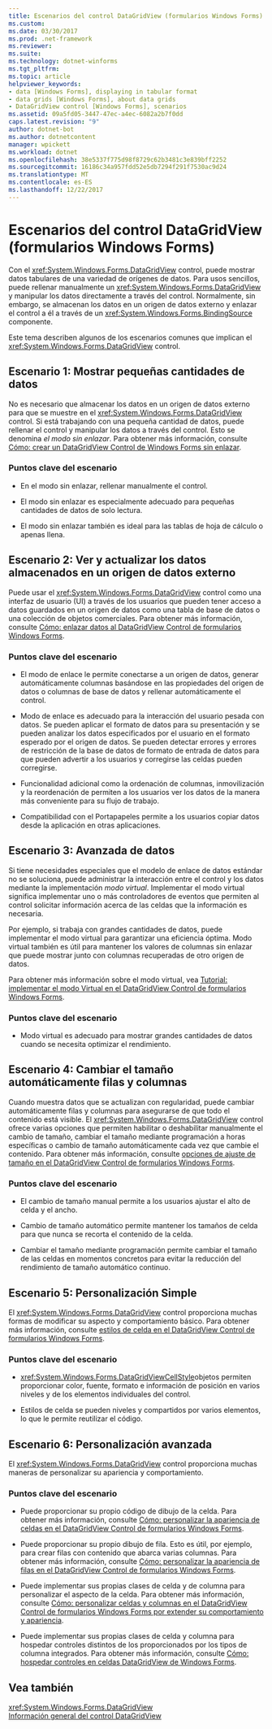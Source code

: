 ```yaml
---
title: Escenarios del control DataGridView (formularios Windows Forms)
ms.custom: 
ms.date: 03/30/2017
ms.prod: .net-framework
ms.reviewer: 
ms.suite: 
ms.technology: dotnet-winforms
ms.tgt_pltfrm: 
ms.topic: article
helpviewer_keywords:
- data [Windows Forms], displaying in tabular format
- data grids [Windows Forms], about data grids
- DataGridView control [Windows Forms], scenarios
ms.assetid: 09a5fd05-3447-47ec-a4ec-6082a2b7f0dd
caps.latest.revision: "9"
author: dotnet-bot
ms.author: dotnetcontent
manager: wpickett
ms.workload: dotnet
ms.openlocfilehash: 38e5337f775d98f8729c62b3481c3e839bff2252
ms.sourcegitcommit: 16186c34a957fdd52e5db7294f291f7530ac9d24
ms.translationtype: MT
ms.contentlocale: es-ES
ms.lasthandoff: 12/22/2017
---
```

# <a name="datagridview-control-scenarios-windows-forms"></a>Escenarios del control DataGridView (formularios Windows Forms)
Con el <xref:System.Windows.Forms.DataGridView> control, puede mostrar datos tabulares de una variedad de orígenes de datos. Para usos sencillos, puede rellenar manualmente un <xref:System.Windows.Forms.DataGridView> y manipular los datos directamente a través del control. Normalmente, sin embargo, se almacenan los datos en un origen de datos externo y enlazar el control a él a través de un <xref:System.Windows.Forms.BindingSource> componente.  
  
 Este tema describen algunos de los escenarios comunes que implican el <xref:System.Windows.Forms.DataGridView> control.  
  
## <a name="scenario-1-displaying-small-amounts-of-data"></a>Escenario 1: Mostrar pequeñas cantidades de datos  
 No es necesario que almacenar los datos en un origen de datos externo para que se muestre en el <xref:System.Windows.Forms.DataGridView> control. Si está trabajando con una pequeña cantidad de datos, puede rellenar el control y manipular los datos a través del control. Esto se denomina *el modo sin enlazar*. Para obtener más información, consulte [Cómo: crear un DataGridView Control de Windows Forms sin enlazar](../../../../docs/framework/winforms/controls/how-to-create-an-unbound-windows-forms-datagridview-control.md).  
  
### <a name="scenario-key-points"></a>Puntos clave del escenario  
  
-   En el modo sin enlazar, rellenar manualmente el control.  
  
-   El modo sin enlazar es especialmente adecuado para pequeñas cantidades de datos de solo lectura.  
  
-   El modo sin enlazar también es ideal para las tablas de hoja de cálculo o apenas llena.  
  
## <a name="scenario-2-viewing-and-updating-data-stored-in-an-external-data-source"></a>Escenario 2: Ver y actualizar los datos almacenados en un origen de datos externo  
 Puede usar el <xref:System.Windows.Forms.DataGridView> control como una interfaz de usuario (UI) a través de los usuarios que pueden tener acceso a datos guardados en un origen de datos como una tabla de base de datos o una colección de objetos comerciales. Para obtener más información, consulte [Cómo: enlazar datos al DataGridView Control de formularios Windows Forms](../../../../docs/framework/winforms/controls/how-to-bind-data-to-the-windows-forms-datagridview-control.md).  
  
### <a name="scenario-key-points"></a>Puntos clave del escenario  
  
-   El modo de enlace le permite conectarse a un origen de datos, generar automáticamente columnas basándose en las propiedades del origen de datos o columnas de base de datos y rellenar automáticamente el control.  
  
-   Modo de enlace es adecuado para la interacción del usuario pesada con datos. Se pueden aplicar el formato de datos para su presentación y se pueden analizar los datos especificados por el usuario en el formato esperado por el origen de datos. Se pueden detectar errores y errores de restricción de la base de datos de formato de entrada de datos para que pueden advertir a los usuarios y corregirse las celdas pueden corregirse.  
  
-   Funcionalidad adicional como la ordenación de columnas, inmovilización y la reordenación de permiten a los usuarios ver los datos de la manera más conveniente para su flujo de trabajo.  
  
-   Compatibilidad con el Portapapeles permite a los usuarios copiar datos desde la aplicación en otras aplicaciones.  
  
## <a name="scenario-3-advanced-data"></a>Escenario 3: Avanzada de datos  
 Si tiene necesidades especiales que el modelo de enlace de datos estándar no se soluciona, puede administrar la interacción entre el control y los datos mediante la implementación *modo virtual*. Implementar el modo virtual significa implementar uno o más controladores de eventos que permiten al control solicitar información acerca de las celdas que la información es necesaria.  
  
 Por ejemplo, si trabaja con grandes cantidades de datos, puede implementar el modo virtual para garantizar una eficiencia óptima. Modo virtual también es útil para mantener los valores de columnas sin enlazar que puede mostrar junto con columnas recuperadas de otro origen de datos.  
  
 Para obtener más información sobre el modo virtual, vea [Tutorial: implementar el modo Virtual en el DataGridView Control de formularios Windows Forms](../../../../docs/framework/winforms/controls/implementing-virtual-mode-wf-datagridview-control.md).  
  
### <a name="scenario-key-points"></a>Puntos clave del escenario  
  
-   Modo virtual es adecuado para mostrar grandes cantidades de datos cuando se necesita optimizar el rendimiento.  
  
## <a name="scenario-4-automatically-resizing-rows-and-columns"></a>Escenario 4: Cambiar el tamaño automáticamente filas y columnas  
 Cuando muestra datos que se actualizan con regularidad, puede cambiar automáticamente filas y columnas para asegurarse de que todo el contenido está visible. El <xref:System.Windows.Forms.DataGridView> control ofrece varias opciones que permiten habilitar o deshabilitar manualmente el cambio de tamaño, cambiar el tamaño mediante programación a horas específicas o cambio de tamaño automáticamente cada vez que cambie el contenido. Para obtener más información, consulte [opciones de ajuste de tamaño en el DataGridView Control de formularios Windows Forms](../../../../docs/framework/winforms/controls/sizing-options-in-the-windows-forms-datagridview-control.md).  
  
### <a name="scenario-key-points"></a>Puntos clave del escenario  
  
-   El cambio de tamaño manual permite a los usuarios ajustar el alto de celda y el ancho.  
  
-   Cambio de tamaño automático permite mantener los tamaños de celda para que nunca se recorta el contenido de la celda.  
  
-   Cambiar el tamaño mediante programación permite cambiar el tamaño de las celdas en momentos concretos para evitar la reducción del rendimiento de tamaño automático continuo.  
  
## <a name="scenario-5-simple-customization"></a>Escenario 5: Personalización Simple  
 El <xref:System.Windows.Forms.DataGridView> control proporciona muchas formas de modificar su aspecto y comportamiento básico. Para obtener más información, consulte [estilos de celda en el DataGridView Control de formularios Windows Forms](../../../../docs/framework/winforms/controls/cell-styles-in-the-windows-forms-datagridview-control.md).  
  
### <a name="scenario-key-points"></a>Puntos clave del escenario  
  
-   <xref:System.Windows.Forms.DataGridViewCellStyle>objetos permiten proporcionar color, fuente, formato e información de posición en varios niveles y de los elementos individuales del control.  
  
-   Estilos de celda se pueden niveles y compartidos por varios elementos, lo que le permite reutilizar el código.  
  
## <a name="scenario-6-advanced-customization"></a>Escenario 6: Personalización avanzada  
 El <xref:System.Windows.Forms.DataGridView> control proporciona muchas maneras de personalizar su apariencia y comportamiento.  
  
### <a name="scenario-key-points"></a>Puntos clave del escenario  
  
-   Puede proporcionar su propio código de dibujo de la celda. Para obtener más información, consulte [Cómo: personalizar la apariencia de celdas en el DataGridView Control de formularios Windows Forms](../../../../docs/framework/winforms/controls/customize-the-appearance-of-cells-in-the-datagrid.md).  
  
-   Puede proporcionar su propio dibujo de fila. Esto es útil, por ejemplo, para crear filas con contenido que abarca varias columnas. Para obtener más información, consulte [Cómo: personalizar la apariencia de filas en el DataGridView Control de formularios Windows Forms](../../../../docs/framework/winforms/controls/customize-the-appearance-of-rows-in-the-datagrid.md).  
  
-   Puede implementar sus propias clases de celda y de columna para personalizar el aspecto de la celda. Para obtener más información, consulte [Cómo: personalizar celdas y columnas en el DataGridView Control de formularios Windows Forms por extender su comportamiento y apariencia](../../../../docs/framework/winforms/controls/customize-cells-and-columns-in-the-datagrid-by-extending-behavior.md).  
  
-   Puede implementar sus propias clases de celda y columna para hospedar controles distintos de los proporcionados por los tipos de columna integrados. Para obtener más información, consulte [Cómo: hospedar controles en celdas DataGridView de Windows Forms](../../../../docs/framework/winforms/controls/how-to-host-controls-in-windows-forms-datagridview-cells.md).  
  
## <a name="see-also"></a>Vea también  
 <xref:System.Windows.Forms.DataGridView>  
 [Información general del control DataGridView](../../../../docs/framework/winforms/controls/datagridview-control-overview-windows-forms.md)
